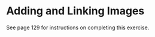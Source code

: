 Adding and Linking Images
=========================

See page 129 for instructions on completing this exercise.